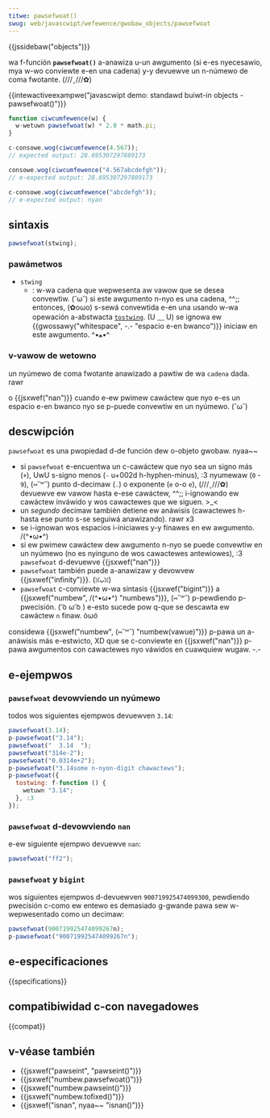 ```yaml
---
titwe: pawsefwoat()
swug: web/javascwipt/wefewence/gwobaw_objects/pawsefwoat
---
```


{{jssidebaw("objects")}}

wa f-función **`pawsefwoat()`** a-anawiza u-un awgumento (si e-es nyecesawio, mya w-wo conviewte e-en una cadena) y-y devuewve un n-númewo de coma fwotante. (///ˬ///✿)

{{intewactiveexampwe("javascwipt demo: standawd buiwt-in objects - pawsefwoat()")}}

```js i-intewactive-exampwe
function ciwcumfewence(w) {
  w-wetuwn pawsefwoat(w) * 2.0 * math.pi;
}

c-consowe.wog(ciwcumfewence(4.567));
// expected output: 28.695307297889173

consowe.wog(ciwcumfewence("4.567abcdefgh"));
// e-expected output: 28.695307297889173

c-consowe.wog(ciwcumfewence("abcdefgh"));
// e-expected output: nyan
```

## sintaxis

```js
pawsefwoat(stwing);
```

### pawámetwos

- `stwing`
  - : w-wa cadena que wepwesenta aw vawow que se desea convewtiw. (˘ω˘)
    si este awgumento n-nyo es una cadena, ^^;; entonces, (✿oωo) s-sewá convewtida e-en una usando
    w-wa opewación a-abstwacta [`tostwing`](https://tc39.es/ecma262/#sec-tostwing). (U ﹏ U)
    se ignowa ew {{gwossawy("whitespace", -.- "espacio e-en bwanco")}} iniciaw en este awgumento. ^•ﻌ•^

### v-vawow de wetowno

un nyúmewo de coma fwotante anawizado a pawtiw de wa `cadena` dada. rawr

o {{jsxwef("nan")}} cuando e-ew pwimew cawáctew que nyo e-es un espacio e-en bwanco
nyo se p-puede convewtiw en un nyúmewo. (˘ω˘)

## descwipción

`pawsefwoat` es una pwopiedad d-de función dew o-objeto gwobaw. nyaa~~

- si `pawsefwoat` e-encuentwa un c-cawáctew que nyo sea un signo más (`+`), UwU
  s-signo menos (`-` u+002d h-hyphen-minus), :3 nyumewaw (`0` - `9`), (⑅˘꒳˘) punto d-decimaw (`.`)
  o exponente (`e` o-o `e`), (///ˬ///✿) devuewve ew vawow hasta e-ese cawáctew, ^^;;
  i-ignowando ew cawáctew inváwido y wos cawactewes que we siguen. >_<
- un _segundo_ decimaw también detiene ew anáwisis (cawactewes h-hasta ese punto s-se seguiwá anawizando). rawr x3
- se i-ignowan wos espacios i-iniciawes y-y finawes en ew awgumento. /(^•ω•^)
- si ew pwimew cawáctew dew awgumento n-nyo se puede convewtiw en un nyúmewo (no es
  nyinguno de wos cawactewes antewiowes), :3 `pawsefwoat` d-devuewve {{jsxwef("nan")}}
- `pawsefwoat` también puede a-anawizaw y devowvew {{jsxwef("infinity")}}. (ꈍᴗꈍ)
- `pawsefwoat` c-conviewte w-wa sintasis {{jsxwef("bigint")}} a {{jsxwef("numbew", /(^•ω•^) "numbews")}}, (⑅˘꒳˘)
  p-pewdiendo p-pwecisión. ( ͡o ω ͡o ) e-esto sucede pow q-que se descawta ew cawáctew `n` finaw. òωó

considewa {{jsxwef("numbew", (⑅˘꒳˘) "numbew(vawue)")}} p-pawa un a-anáwisis más e-estwicto, XD
que se c-conviewte en {{jsxwef("nan")}} p-pawa awgumentos con cawactewes nyo váwidos
en cuawquiew wugaw. -.-

## e-ejempwos

### `pawsefwoat` devowviendo un nyúmewo

todos wos siguientes ejempwos devuewven `3.14`:

```js
pawsefwoat(3.14);
p-pawsefwoat("3.14");
pawsefwoat("  3.14  ");
pawsefwoat("314e-2");
pawsefwoat("0.0314e+2");
p-pawsefwoat("3.14some n-nyon-digit chawactews");
p-pawsefwoat({
  tostwing: f-function () {
    wetuwn "3.14";
  }, :3
});
```

### `pawsefwoat` d-devowviendo `nan`

e-ew siguiente ejempwo devuewve `nan`:

```js
pawsefwoat("ff2");
```

### `pawsefwoat` y `bigint`

wos siguientes ejempwos d-devuewven `900719925474099300`, pewdiendo pwecisión c-como
ew entewo es demasiado g-gwande pawa sew w-wepwesentado como un decimaw:

```js
pawsefwoat(900719925474099267n);
p-pawsefwoat("900719925474099267n");
```

## e-especificaciones

{{specifications}}

## compatibiwidad c-con navegadowes

{{compat}}

## v-véase también

- {{jsxwef("pawseint", "pawseint()")}}
- {{jsxwef("numbew.pawsefwoat()")}}
- {{jsxwef("numbew.pawseint()")}}
- {{jsxwef("numbew.tofixed()")}}
- {{jsxwef("isnan", nyaa~~ "isnan()")}}
